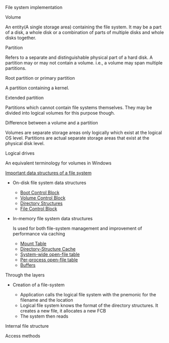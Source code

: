 File system implementation

Volume

An entity(A single storage area) containing the file system. It may be a
part of a disk, a whole disk or a combination of parts of multiple disks
and whole disks together.

Partition

Refers to a separate and distinguishable physical part of a hard disk. A
partition may or may not contain a volume. i.e., a volume may span
multiple partitions.

Root partition or primary partition

A partition containing a kernel.

Extended partition

Partitions which cannot contain file systems themselves. They may be
divided into logical volumes for this purpose though.

Difference between a volume and a partition

Volumes are separate storage areas only logically which exist at the
logical OS level. Partitions are actual separate storage areas that
exist at the physical disk level.

Logical drives

An equivalent terminology for volumes in Windows

[Important data structures of a file
system](../Important%20data%20structures%20of%20a%20file%20system.odt)

-   On-disk file system data structures

    -   [Boot Control
        Block](../Important%20data%20structures%20of%20a%20file%20system.odt#Boot%20Control%20Block)
    -   [Volume Control
        Block](../Important%20data%20structures%20of%20a%20file%20system.odt#Volume%20Control%20Block)
    -   [Directory
        Structures](../Important%20data%20structures%20of%20a%20file%20system.odt#Directory%20Structures)
    -   [File](../Important%20data%20structures%20of%20a%20file%20system.odt#File)[
        Control
        Block](../Important%20data%20structures%20of%20a%20file%20system.odt#FCB)

-   In-memory file system data structures

    Is used for both file-system management and improvement of
    performance via caching

    -   [Mount
        Table](../Important%20data%20structures%20of%20a%20file%20system.odt#Mount%20Table)
    -   [Directory-Structure
        Cache](../Important%20data%20structures%20of%20a%20file%20system.odt#%23Directory-Structure%20Cache)
    -   [System-wide open-file
        table](../Important%20data%20structures%20of%20a%20file%20system.odt#%23System-wide%20open-file%20table)
    -   [Per-process open-file
        table](../Important%20data%20structures%20of%20a%20file%20system.odt#%23Per-process%20open-file%20table)
    -   [Buffers](../Important%20data%20structures%20of%20a%20file%20system.odt#%23Buffers)

Through the layers

-   Creation of a file-system

    -   Application calls the logical file system with the pnemonic for
        the filename and the location
    -   Logical file system knows the format of the directory
        structures. It creates a new file, it allocates a new FCB
    -   The system then reads

Internal file structure

Access methods

